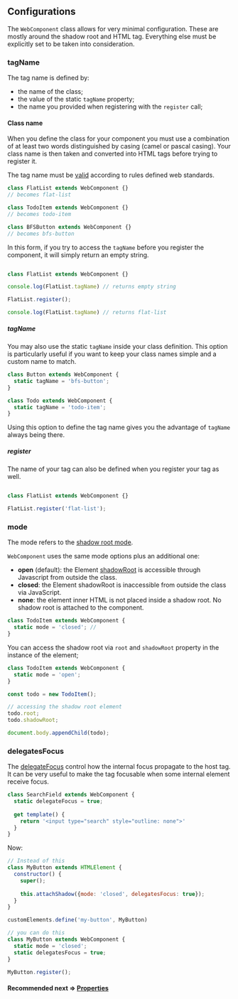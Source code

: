 ## Configurations
The `WebComponent` class allows for very minimal configuration. These are mostly around the
shadow root and HTML tag. Everything else must be explicitly set to be taken into consideration.

### tagName
The tag name is defined by:
- the name of the class;
- the value of the static `tagName` property;
- the name you provided when registering with the `register` call;

#### Class name
When you define the class for your component you must use a combination of at least two words
distinguished by casing (camel or pascal casing).
Your class name is then taken and converted into HTML tags before trying to register it.

The tag name must be [valid](https://html.spec.whatwg.org/multipage/custom-elements.html#valid-custom-element-name)
according to rules defined web standards.

```js
class FlatList extends WebComponent {}
// becomes flat-list

class TodoItem extends WebComponent {}
// becomes todo-item

class BFSButton extends WebComponent {}
// becomes bfs-button
```

In this form, if you try to access the `tagName` before you register the component, it will simply return
an empty string.

```js

class FlatList extends WebComponent {}

console.log(FlatList.tagName) // returns empty string

FlatList.register();

console.log(FlatList.tagName) // returns flat-list

```

##### tagName
You may also use the static `tagName` inside your class definition. This option is particularly useful
if you want to keep your class names simple and a custom name to match.

```js
class Button extends WebComponent {
  static tagName = 'bfs-button';
}

class Todo extends WebComponent {
  static tagName = 'todo-item';
}
```

Using this option to define the tag name gives you the advantage of `tagName` always being there.

##### register
The name of your tag can also be defined when you register your tag as well.

```js

class FlatList extends WebComponent {}

FlatList.register('flat-list');

```


### mode
The mode refers to the [shadow root mode](https://developer.mozilla.org/en-US/docs/Web/API/ShadowRoot/mode).

`WebComponent` uses the same mode options plus an additional one:
- **open** (default): the Element [shadowRoot](https://developer.mozilla.org/en-US/docs/Web/API/Element/shadowRoot) is accessible through Javascript from outside the class.
- **closed**: the Element shadowRoot is inaccessible from outside the class via JavaScript.
- **none**: the element inner HTML is not placed inside a shadow root. No shadow root is attached to the component.

```js
class TodoItem extends WebComponent {
  static mode = 'closed'; //
}
```

You can access the shadow root via `root` and `shadowRoot` property in the instance of the element;

```js
class TodoItem extends WebComponent {
  static mode = 'open';
}

const todo = new TodoItem();

// accessing the shadow root element
todo.root;
todo.shadowRoot;

document.body.appendChild(todo);

```

### delegatesFocus
The [delegateFocus](https://developer.mozilla.org/en-US/docs/Web/API/ShadowRoot/delegatesFocus) control 
how the internal focus propagate to the host tag. It can be very useful to make the tag focusable when
some internal element receive focus.

```js
class SearchField extends WebComponent {
  static delegateFocus = true;
  
  get template() {
    return '<input type="search" style="outline: none">'
  }
}
```

Now:

```js
// Instead of this
class MyButton extends HTMLElement {
  constructor() {
    super();
    
    this.attachShadow({mode: 'closed', delegatesFocus: true});
  }
}

customElements.define('my-button', MyButton)

// you can do this
class MyButton extends WebComponent {
  static mode = 'closed';
  static delegatesFocus = true;
}

MyButton.register();
```


#### Recommended next => [Properties](https://github.com/beforesemicolon/web-component/blob/master/doc/properties.md)